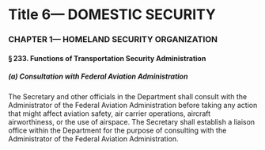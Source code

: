 
# Title 6— DOMESTIC SECURITY
### CHAPTER 1— HOMELAND SECURITY ORGANIZATION
#### § 233. Functions of Transportation Security Administration
##### (a) Consultation with Federal Aviation Administration

The Secretary and other officials in the Department shall consult with the Administrator of the Federal Aviation Administration before taking any action that might affect aviation safety, air carrier operations, aircraft airworthiness, or the use of airspace. The Secretary shall establish a liaison office within the Department for the purpose of consulting with the Administrator of the Federal Aviation Administration.
